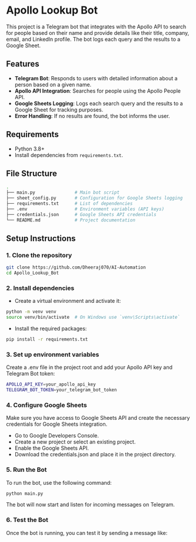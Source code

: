 # Apollo Lookup Bot

This project is a Telegram bot that integrates with the Apollo API to search for people based on their name and provide details like their title, company, email, and LinkedIn profile. The bot logs each query and the results to a Google Sheet.

## Features

- **Telegram Bot**: Responds to users with detailed information about a person based on a given name.
- **Apollo API Integration**: Searches for people using the Apollo People API.
- **Google Sheets Logging**: Logs each search query and the results to a Google Sheet for tracking purposes.
- **Error Handling**: If no results are found, the bot informs the user.



## Requirements

- Python 3.8+
- Install dependencies from `requirements.txt`.



## File Structure

```bash
.
├── main.py               # Main bot script
├── sheet_config.py       # Configuration for Google Sheets logging
├── requirements.txt      # List of dependencies
├── .env                  # Environment variables (API keys)
├── credentials.json      # Google Sheets API credentials
└── README.md             # Project documentation
```



## Setup Instructions

### 1. Clone the repository

```bash
git clone https://github.com/Dheeraj070/AI-Automation
cd Apollo_Lookup_Bot
```

### 2. Install dependencies

- Create a virtual environment and activate it:
```bash
python -m venv venv
source venv/bin/activate  # On Windows use `venv\Scripts\activate`
```
- Install the required packages:
```bash
pip install -r requirements.txt
```

### 3. Set up environment variables
Create a .env file in the project root and add your Apollo API key and Telegram Bot token:
```bash
APOLLO_API_KEY=your_apollo_api_key
TELEGRAM_BOT_TOKEN=your_telegram_bot_token
```

### 4. Configure Google Sheets
Make sure you have access to Google Sheets API and create the necessary credentials for Google Sheets integration.
- Go to Google Developers Console.
- Create a new project or select an existing project.
- Enable the Google Sheets API.
- Download the credentials.json and place it in the project directory.

### 5. Run the Bot
To run the bot, use the following command:
```bash
python main.py
```
The bot will now start and listen for incoming messages on Telegram.

### 6. Test the Bot
Once the bot is running, you can test it by sending a message like:



